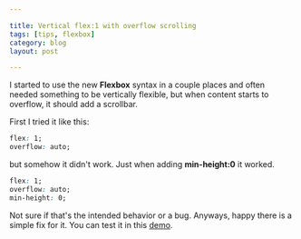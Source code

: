 ```yaml
---

title: Vertical flex:1 with overflow scrolling
tags: [tips, flexbox]
category: blog
layout: post

---
```


I started to use the new __Flexbox__ syntax in a couple places and often needed something to be vertically flexible, but when content starts to overflow, it should add a scrollbar.

First I tried it like this:

```css
flex: 1;
overflow: auto;
```

but somehow it didn't work. Just when adding __min-height:0__ it worked.

```css
flex: 1;
overflow: auto;
min-height: 0;
```

Not sure if that's the intended behavior or a bug. Anyways, happy there is a simple fix for it. You can test it in this [demo](http://codepen.io/simurai/pen/dvklJ).
